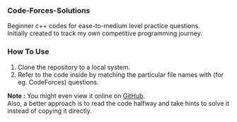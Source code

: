 ### Code-Forces-Solutions
Beginner c++ codes for ease-to-medium level practice questions. <br>
Initially created to track my own competitive programming journey.

### How To Use
1. Clone the repository to a local system.
2. Refer to the code inside by matching the particular file names with (for eg. CodeForces) questions.

<strong>Note :</strong> You might even view it online on [GitHub](https://github.com/bit-by-bits/CC-Archives). <br>
Also, a better approach is to read the code halfway and take hints to solve it instead of copying it directly.